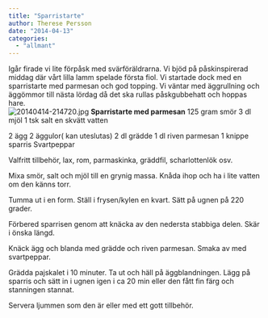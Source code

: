 ```yaml
---
title: "Sparristarte"
author: Therese Persson
date: "2014-04-13"
categories: 
  - "allmant"
---
```


Igår firade vi lite förpåsk med svärföräldrarna. Vi bjöd på påskinspirerad middag där vårt lilla lamm spelade första fiol. Vi startade dock med en sparristarte med parmesan och god topping. Vi väntar med äggrullning och äggömmor till nästa lördag då det ska rullas påskgubbehatt och hoppas hare.  
![20140414-214720.jpg](/static/img/20140414-214720.jpg)
**Sparristarte med parmesan** 125 gram smör 3 dl mjöl 1 tsk salt en skvätt vatten

2 ägg 2 äggulor( kan uteslutas) 2 dl grädde 1 dl riven parmesan 1 knippe sparris Svartpeppar

Valfritt tillbehör, lax, rom, parmaskinka, gräddfil, scharlottenlök osv.

Mixa smör, salt och mjöl till en grynig massa. Knåda ihop och ha i lite vatten om den känns torr.

Tumma ut i en form. Ställ i frysen/kylen en kvart. Sätt på ugnen på 220 grader.

Förbered sparrisen genom att knäcka av den nedersta stabbiga delen. Skär i önska längd.

Knäck ägg och blanda med grädde och riven parmesan. Smaka av med svartpeppar.

Grädda pajskalet i 10 minuter. Ta ut och häll på äggblandningen. Lägg på sparris och sätt in i ugnen igen i ca 20 min eller den fått fin färg och stanningen stannat.

Servera ljummen som den är eller med ett gott tillbehör.
